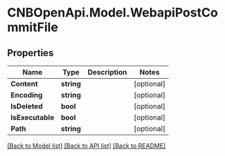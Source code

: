 # CNBOpenApi.Model.WebapiPostCommitFile

## Properties

Name | Type | Description | Notes
------------ | ------------- | ------------- | -------------
**Content** | **string** |  | [optional] 
**Encoding** | **string** |  | [optional] 
**IsDeleted** | **bool** |  | [optional] 
**IsExecutable** | **bool** |  | [optional] 
**Path** | **string** |  | [optional] 

[[Back to Model list]](../../README.md#documentation-for-models) [[Back to API list]](../../README.md#documentation-for-api-endpoints) [[Back to README]](../../README.md)


